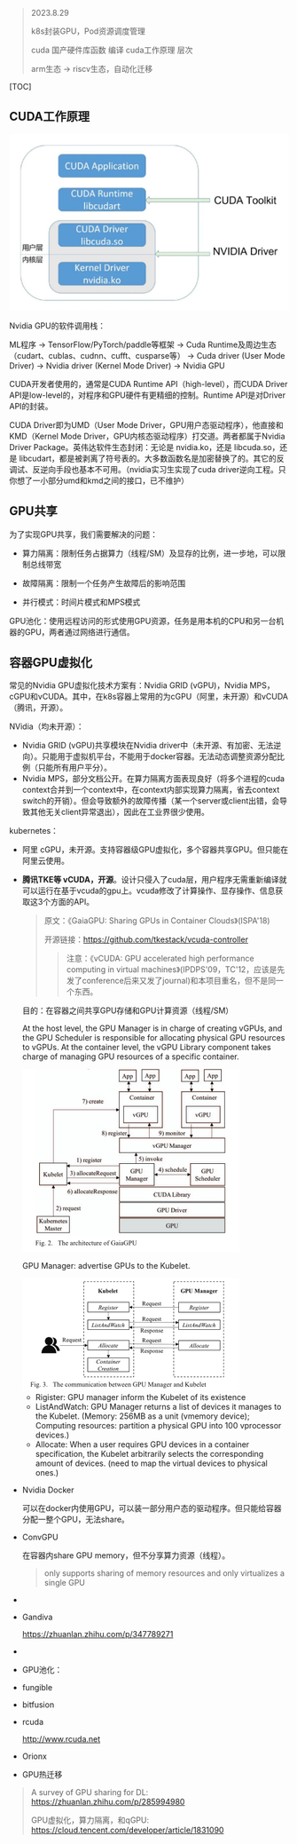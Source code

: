 > 2023.8.29
>
> k8s封装GPU，Pod资源调度管理
>
> cuda 国产硬件库函数 编译 cuda工作原理 层次
>
> arm生态 -> riscv生态，自动化迁移

[TOC]

## CUDA工作原理

<img src="./pic/032zh3rohx.jpeg" alt="032zh3rohx" style="zoom:50%;" />

Nvidia GPU的软件调用栈：

ML程序 -> TensorFlow/PyTorch/paddle等框架 -> Cuda Runtime及周边生态（cudart、cublas、cudnn、cufft、cusparse等） -> Cuda driver (User Mode Driver) -> Nvidia driver (Kernel Mode Driver) -> Nvidia GPU

CUDA开发者使用的，通常是CUDA Runtime API（high-level），而CUDA Driver API是low-level的，对程序和GPU硬件有更精细的控制。Runtime API是对Driver API的封装。

CUDA Driver即为UMD（User Mode Driver，GPU用户态驱动程序），他直接和KMD（Kernel Mode Driver，GPU内核态驱动程序）打交道。两者都属于Nvidia Driver Package。英伟达软件生态封闭：无论是 nvidia.ko，还是 libcuda.so，还是 libcudart，都是被剥离了符号表的。大多数函数名是加密替换了的。其它的反调试、反逆向手段也基本不可用。（nvidia实习生实现了cuda driver逆向工程。只你想了一小部分umd和kmd之间的接口，已不维护）

## GPU共享

为了实现GPU共享，我们需要解决的问题：

- 算力隔离：限制任务占据算力（线程/SM）及显存的比例，进一步地，可以限制总线带宽

- 故障隔离：限制一个任务产生故障后的影响范围

- 并行模式：时间片模式和MPS模式

GPU池化：使用远程访问的形式使用GPU资源，任务是用本机的CPU和另一台机器的GPU，两者通过网络进行通信。

## 容器GPU虚拟化

常见的Nvidia GPU虚拟化技术方案有：Nvidia GRID (vGPU)，Nvidia MPS，cGPU和vCUDA。其中，在k8s容器上常用的为cGPU（阿里，未开源）和vCUDA（腾讯，开源）。

NVidia（均未开源）：

- Nvidia GRID (vGPU)共享模块在Nvidia driver中（未开源、有加密、无法逆向）。只能用于虚拟机平台，不能用于docker容器。无法动态调整资源分配比例（只能所有用户平分）。
- Nvidia MPS，部分文档公开。在算力隔离方面表现良好（将多个进程的cuda context合并到一个context中，在context内部实现算力隔离，省去context switch的开销）。但会导致额外的故障传播（某一个server或client出错，会导致其他无关client异常退出），因此在工业界很少使用。

kubernetes：

- 阿里 cGPU，未开源。支持容器级GPU虚拟化，多个容器共享GPU。但只能在阿里云使用。

- **腾讯TKE等 vCUDA，开源**。设计只侵入了cuda层，用户程序无需重新编译就可以运行在基于vcuda的gpu上。vcuda修改了计算操作、显存操作、信息获取这3个方面的API。

  > 原文：《GaiaGPU: Sharing GPUs in Container Clouds》(ISPA'18)
  >
  > 开源链接：https://github.com/tkestack/vcuda-controller
  >
  > > 注意：《vCUDA: GPU accelerated high performance computing in virtual machines》(IPDPS'09，TC'12，应该是先发了conference后来又发了journal)和本项目重名，但不是同一个东西。

  目的：在容器之间共享GPU存储和GPU计算资源（线程/SM）

  At the host level, the GPU Manager is in charge of creating vGPUs, and the GPU Scheduler is responsible for allocating physical GPU resources to vGPUs. At the container level, the vGPU Library component takes charge of managing GPU resources of a specific container.

  <img src="./pic/WechatIMG473.jpg" alt="WechatIMG473" style="zoom:50%;" />

  GPU Manager: advertise GPUs to the Kubelet.

  <img src="./pic/WechatIMG474.jpg" alt="WechatIMG474" style="zoom:50%;" />

  - Rigister: GPU manager inform the Kubelet of its existence
  - ListAndWatch: GPU Manager returns a list of devices it manages to the Kubelet. (Memory: 256MB as a unit (vmemory device); Computing resources: partition a physical GPU into 100 vprocessor devices.)
  - Allocate: When a user requires GPU devices in a container specification, the Kubelet arbitrarily selects the corresponding amount of devices. (need to map the virtual devices to physical ones.)

- Nvidia Docker

  可以在docker内使用GPU，可以装一部分用户态的驱动程序。但只能给容器分配一整个GPU，无法share。

- ConvGPU

  在容器内share GPU memory，但不分享算力资源（线程）。

  > only supports sharing of memory resources and only virtualizes a single GPU

- 

  

- Gandiva

  https://zhuanlan.zhihu.com/p/347789271

- 

- GPU池化：

- fungible

- bitfusion

- rcuda

  http://www.rcuda.net

- Orionx

- GPU热迁移

> A survey of GPU sharing for DL: https://zhuanlan.zhihu.com/p/285994980
>
> GPU虚拟化，算力隔离，和qGPU: https://cloud.tencent.com/developer/article/1831090